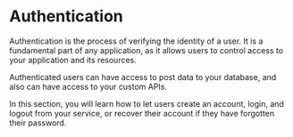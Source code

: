 # Authentication

Authentication is the process of verifying the identity of a user. It is a fundamental part of any application, as it allows users to control access to your application and its resources.

Authenticated users can have access to post data to your database, and also can have access to your custom APIs.

In this section, you will learn how to let users create an account, login, and logout from your service, or recover their account if they have forgotten their password.

